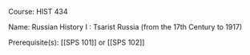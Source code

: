 




Course: HIST 434

Name: Russian History I : Tsarist Russia (from the 17th Century to 1917)

Prerequisite(s): [[SPS 101]] or [[SPS 102]]